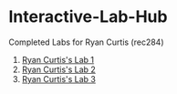 # Interactive-Lab-Hub

Completed Labs for Ryan Curtis (rec284)

1. [Ryan Curtis's Lab 1](https://github.com/rec285/IDD-Fa18-Lab1/)
2. [Ryan Curtis's Lab 2](https://github.com/rec285/IDD-Fa19-Lab2)
3. [Ryan Curtis's Lab 3](https://github.com/rec285/IDD-Fa19-Lab3)

